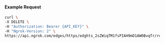 <!-- Code generated for API Clients. DO NOT EDIT. -->

#### Example Request

```bash
curl \
-X DELETE \
-H "Authorization: Bearer {API_KEY}" \
-H "Ngrok-Version: 2" \
https://api.ngrok.com/edges/https/edghts_2sZWiqTM1fsPIAH9mD1AW0BvqTr/routes/edghtsrt_2sZWilFkhUCQ6Nv7WzdT4qd4oCu/ip_restriction
```
